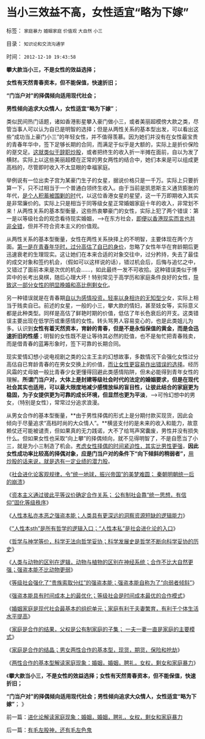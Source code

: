 # 当小三效益不高，女性适宜“略为下嫁”

标签： `家庭暴力` `婚姻家庭` `价值观` `大自然` `小三` 

目录： `知识论和交流沟通学`

时间： `2012-12-10 19:43:58`

**攀大款当小三，不是女性的效益选择；**

**女性有天然青春资本，但不能保值，快速折旧；**

**“门当户对”的择偶倾向适用现代社会；**

**男性倾向追求大众情人，女性适宜“略为下嫁”**；

类似民间热门话题，诸如香港影星攀入豪门做小三，或者美丽超模傍大款之类，尽管当事人可以认为自已是明智的选择；但是从两性关系的基本型出发，可以看出这些“成功当上豪门小三”的年轻女性，并不值得羡慕。因为她们并没有在女性最宝贵的青春年华中，签下足够长期的合同，而满足于似乎是大额的，实际上是折价保险的趸交足。[这就类似于辞职炒股](../../../2007/12/27/坚持价值投资，珍惜你的现职工作.md)，或者把终生的收入折一半摊在面前，自以为发了横财。实际上以这些美丽超模在正常的男女两性的结合中，她们本来是可以组成更高档的，尽管即时收入不太显眼的幸福家庭。

举例说有一位出卖子宫为某豪门生子的女星，据说价格只是一千万。实际上只要折算一下，只不过相当于一个普通白领终生收入。由于当前是凯恩斯主义通货膨胀的年代，[是个人积蓄被围剿的时](../../../2011/8/24/（负利率＋禁止高利贷）＝取缔（货币储蓄）.md)代，以这位香港女星的星望，这一千万即期收入其实是非常廉价的。实际上只是相当于同等级女星正常婚姻家庭十年的收入，非常划不来！从两性关系的基本型衡量，这些热衷攀豪门的女性，实际上犯了两个错误：第一是以等级社会的观念看待现实婚姻，——>在东方社会，[即便以香港现实而言也并非全错](../../../2012/2/16/洋葱头革命分子和海外华人的买办.md)，但并不符合资本主义的价值观。

从两性关系的基本型衡量，女性在两性关系抉择上的不明智，主要体现在两个方面。[第一是在青春年华时，过分高估了自已的身价](../../../2011/6/30/男女平等和女权运动鼓吹的不平等.md)，忽略了女性年华在育龄期后更迅速衰老的生理现实。这让她们在本来合适的对象交往中，过分矜持，失去了最佳的成交对象和签约机会，（假如可以这样说的话），错过机会后，后悔与追忆之中，又错过了面前本来是次优的机会……，如此最终一发不可收拾。这种错误类似于博弈中的长考出臭棋，随后心理大坏！特别常见于高学历和家庭条件良好的女性，[导致这一部分女性的明显晚婚和高比例剩女化](../../../2011/6/29/基督教的女权运动愚昧落后.md)。

另一种错误就是在青春期[自以为感情投资，轻率以身相许的无知型少](../../../2010/7/29/没有共同利益，请不要急忙以身相许！.md)女，实际上相当于贱卖自已。前述的女星，一般的小三，攀大款的情妇，甚至妓女等，实际意义都是此种类型。同样是高估了鲜艳时期的价值，低估了年长色衰后的开支。这类错误主要出现在低学历或重感情的女性。转头骂男人容易变心的，也是此类姐儿为多。认识到**女性有着天然资本，育龄的青春，但是不是永恒保值的黄金，而是会迅速折旧的性感**；明智的女性既不是让等待其必然的贬值，也不是匆忙把青春贱卖，而是借青春的蓝筹形象时，签下可靠的长期合同。

现实爱情幻想小说电视剧之类的公主王主的幻想故事，多数情况下会强化女性过分高估自已育龄青春的在男女交换上的价值，[而让女性更容易作出错误的选择](../../../2012/4/15/男人阶级和女人阶级的斗争？老婆和老公谁养活了谁？.md)。经历风霜的丈母娘一般比青春少女更懂得回避此类感情陷阱，但未必能得到青年女性的理解。**所谓门当户对，大体上是封建等级社会时代的法定的婚姻要求，但是在现代社会其实也适用，可以最大限度地减少感情放纵的盲目性，让彼此结合的家庭更为稳固，为子女提供更为可靠的成长环境，但显然也更为平淡**，——>可怜幻想中的男女，（特别是女性），常常过分追求浪漫。

从男女合作的基本型衡量，**由于男性择偶的形式上是分期付款买现货，因此会倾向于尽量追求“高档时尚的大众情人”。**横竖支付的是未来的收入和能力，故意赖仗还可能被谴责，但如果真的无力践诺，大不了给骂声窝囊废，男性并没有损失什么。但如果女性也采取“向上攀”的择偶倾向，就不见得明智了，不是自愿当了小三，就是为小三制造了机会。[考虑女性择偶的时间紧迫性，其实比男性更强](../../../2011/6/29/基督教的女权运动愚昧落后.md)，**因此女性成功率比较高的择偶对象，应是门当户对的条件下“向下倾斜的稍弱者”，**[用炒股的话来说，就是选有一定业绩的潜力股](../../../2010/11/26/世界惯例小盘股估值远远高于大盘股.md)。

《[社会进化论客观规律，令“统一地球，振兴帝国”的美梦难圆； 秦朝明朝统一后的崩溃](../../../2012/12/7/社会进化论令“统一地球，振兴帝国”美梦难圆；.md)》

《[资本主义通过彼此平等议价确定合作关系； 公有制社会靠“统一思想，有信仰”固化等级秩序](../../../2012/12/7/公有制社会靠“统一思想，有信仰”固化等级秩序.md)》

《[人性本私亦本恶之强盗本能；人类具有更深远的洞察资源短缺的逻辑能力](../../../2012/12/8/人性本私亦本恶的强盗本能.md)》

《[“人性本sth”是所有哲学的逻辑入口；“人性本私”是社会进化论的入口](../../../2012/12/8/“人性本私”是社会进化论入口,“人性本sth”是所有哲学的入口；.md)》

《[哲学与神学等价，科学无法向哲学妥协；科学发展史是哲学不断向科学妥协的历史](../../../2012/12/8/“社会进化论”即“社会生物学”“社会学”.md)》

《[人类与动物的区别在逻辑，动物与植物的区别在神经系统；合作不比大自然更强；强盗本能不比动物更弱](../../../2012/12/8/科学就是依次“尊重自已”“尊重别人”“尊重事实”.md)》

《[等级社会强化了“贵族索取分红”的强盗本能；强盗本能自称为了“向弱者倾斜”](../../../2012/12/9/强盗本能是每个人的冲动，自称为“向弱者倾斜”.md)》

《[强盗本能具有时间成本上的最优化；等级社会是时间成本最优的合作模式](../../../2012/12/9/强盗本能的合理性，时间成本最优化，蚂蚁社会的人类缩影.md)》

《[婚姻家庭是现代社会最基本的组织单元；家庭有利于夫妻繁育，有利于个体生活水平提高](../../../2012/12/9/为什么强奸不来幸福的婚姻家庭？.md)》

《[家庭是合作的结果，父权是公有制家庭的子集； 一夫一妻一直是家庭的主要模式](../../../2012/12/9/家庭是合作的结果，马上得天下，也不能天天打老婆；.md)》

《[家庭是合作的结晶；男女两性合作的基本型，现货，期货，保险和抢劫](../../../2012/12/10/男女两性合作的基本型，现货，期货，保险和强奸；.md)》

《[两性合作的基本型解读家庭现象：婚姻，婚姻，聘礼，女权，剩女和家庭暴力](../../../2012/12/10/进化论解读家庭现象：婚姻，婚姻，聘礼，女权，剩女和家庭暴力.md)》

《**攀大款当小三，不是女性的效益选择；女性有天然青春资本，但不能保值，快速折旧；**

**“门当户对”的择偶倾向适用现代社会；男性倾向追求大众情人，女性适宜“略为下嫁”**； 》



前一篇：[进化论解读家庭现象：婚姻，婚姻，聘礼，女权，剩女和家庭暴力](../../../2012/12/10/进化论解读家庭现象：婚姻，婚姻，聘礼，女权，剩女和家庭暴力.md)

后一篇：[有毛左股神，还有毛左色鬼](../../../2012/12/10/有毛左股神，还有毛左色鬼.md)